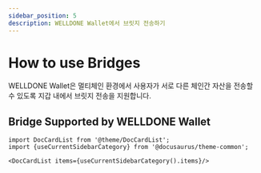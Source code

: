 ```yaml
---
sidebar_position: 5
description: WELLDONE Wallet에서 브릿지 전송하기
---
```


# How to use Bridges

WELLDONE Wallet은 멀티체인 환경에서 사용자가 서로 다른 체인간 자산을 전송할 수 있도록 지갑 내에서 브릿지 전송을 지원합니다.

## Bridge Supported by WELLDONE Wallet

```mdx-code-block
import DocCardList from '@theme/DocCardList';
import {useCurrentSidebarCategory} from '@docusaurus/theme-common';

<DocCardList items={useCurrentSidebarCategory().items}/>
```
